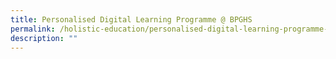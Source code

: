 ```yaml
---
title: Personalised Digital Learning Programme @ BPGHS
permalink: /holistic-education/personalised-digital-learning-programme-at-bpghs
description: ""
---
```

